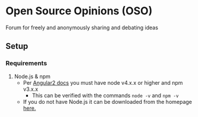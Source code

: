 # Open Source Opinions (OSO)
Forum for freely and anonymously sharing and debating ideas

## Setup
### Requirements
1. Node.js & npm
    * Per [Angular2 docs](https://angular.io/docs/ts/latest/guide/setup.html#!#install-prerequisites) you must have node v4.x.x or higher and npm v3.x.x
        * This can be verified with the commands ```node -v``` and ```npm -v```
    * If you do not have Node.js it can be downloaded from the homepage [here.](https://nodejs.org/)
